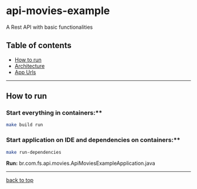 # api-movies-example

A Rest API with basic functionalities

## Table of contents

- [How to run](#how-to-run)
- [Architecture](doc/architecture.md)
- [App Urls](doc/urls.md)

---

## How to run

### Start everything in containers:**

```sh
make build run
```

### Start application on IDE and dependencies on containers:**

```sh
make run-dependencies
```

**Run:** br.com.fs.api.movies.ApiMoviesExampleApplication.java

---

[back to top](#api-movies-example)
